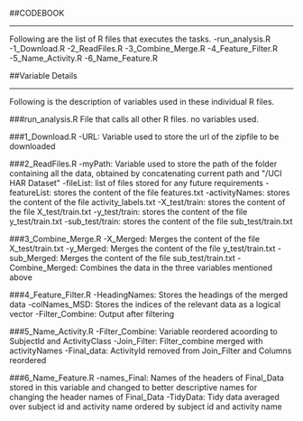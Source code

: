 ##CODEBOOK
_________________________________________________________________
Following are the list of R files that executes the tasks.
-run_analysis.R
-1_Download.R
-2_ReadFiles.R
-3_Combine_Merge.R
-4_Feature_Filter.R
-5_Name_Activity.R
-6_Name_Feature.R

##Variable Details
_________________________________________
Following is the description of variables used in these individual R files.

###run_analysis.R
File that calls all other R files. no variables used.

###1_Download.R
-URL: Variable used to store the url of the zipfile to be downloaded

###2_ReadFiles.R
-myPath: Variable used to store the path of the folder containing all the data, obtained by concatenating current path and "/UCI HAR Dataset"
-fileList: list of files stored for any future requirements
-featureList: stores the content of the file features.txt
-activityNames: stores the content of the file activity_labels.txt
-X_test/train: stores the content of the file X_test/train.txt
-y_test/train: stores the content of the file y_test/train.txt
-sub_test/train: stores the content of the file sub_test/train.txt

###3_Combine_Merge.R
-X_Merged: Merges the content of the file X_test/train.txt
-y_Merged: Merges the content of the file y_test/train.txt
-sub_Merged: Merges the content of the file sub_test/train.txt
-Combine_Merged: Combines the data in the three variables mentioned above

###4_Feature_Filter.R
-HeadingNames: Stores the headings of the merged data
-colNames_MSD: Stores the indices of the relevant data as a logical vector
-Filter_Combine: Output after filtering

###5_Name_Activity.R
-Filter_Combine: Variable reordered acoording to SubjectId and ActivityClass
-Join_Filter: Filter_combine merged with activityNames
-Final_data: ActivityId removed from Join_Filter and Columns reordered

###6_Name_Feature.R
-names_Final: Names of the headers of Final_Data stored in this variable and changed to better descriptive names for changing the header names of Final_Data
-TidyData: Tidy data averaged over subject id and activity name ordered by subject id and activity name